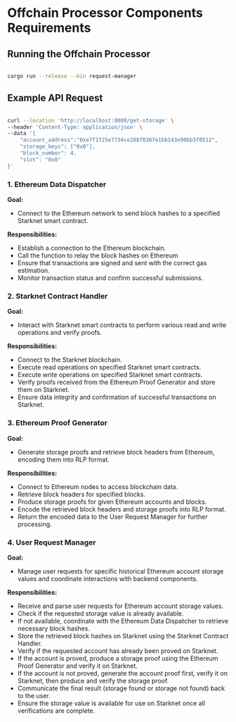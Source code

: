 # Offchain Processor Components Requirements

## Running the Offchain Processor
```bash

cargo run --release --bin request-manager

```

## Example API Request

```bash

curl --location 'http://localhost:8000/get-storage' \
--header 'Content-Type: application/json' \
--data '{
	"account_address":"0xe7f1725e7734ce288f8367e1bb143e90bb3f0512",
    "storage_keys": ["0x0"],
    "block_number": 4,
    "slot": "0x0"
}'

```

### 1. Ethereum Data Dispatcher

**Goal:**

- Connect to the Ethereum network to send block hashes to a specified Starknet smart contract.

**Responsibilities:**

- Establish a connection to the Ethereum blockchain.
- Call the  function to relay the block hashes on Ethereum
- Ensure that transactions are signed and sent with the correct gas estimation.
- Monitor transaction status and confirm successful submissions.

### 2. Starknet Contract Handler

**Goal:**

- Interact with Starknet smart contracts to perform various read and write operations and verify proofs.

**Responsibilities:**

- Connect to the Starknet blockchain.
- Execute read operations on specified Starknet smart contracts.
- Execute write operations on specified Starknet smart contracts.
- Verify proofs received from the Ethereum Proof Generator and store them on Starknet.
- Ensure data integrity and confirmation of successful transactions on Starknet.

### 3. Ethereum Proof Generator

**Goal:**

- Generate storage proofs and retrieve block headers from Ethereum, encoding them into RLP format.

**Responsibilities:**

- Connect to Ethereum nodes to access blockchain data.
- Retrieve block headers for specified blocks.
- Produce storage proofs for given Ethereum accounts and blocks.
- Encode the retrieved block headers and storage proofs into RLP format.
- Return the encoded data to the User Request Manager for further processing.

### 4. User Request Manager

**Goal:**

- Manage user requests for specific historical Ethereum account storage values and coordinate interactions with backend components.

**Responsibilities:**

- Receive and parse user requests for Ethereum account storage values.
- Check if the requested storage value is already available.
- If not available, coordinate with the Ethereum Data Dispatcher to retrieve necessary block hashes.
- Store the retrieved block hashes on Starknet using the Starknet Contract Handler.
- Verify if the requested account has already been proved on Starknet.
- If the account is proved, produce a storage proof using the Ethereum Proof Generator and verify it on Starknet.
- If the account is not proved, generate the account proof first, verify it on Starknet, then produce and verify the storage proof.
- Communicate the final result (storage found or storage not found) back to the user.
- Ensure the storage value is available for use on Starknet once all verifications are complete.
